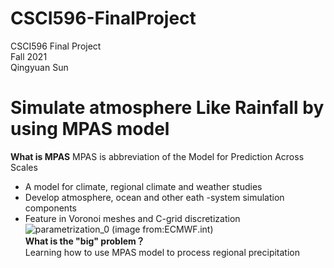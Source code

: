 # CSCI596-FinalProject
CSCI596 Final Project<br />
Fall 2021<br />
Qingyuan Sun<br />
# Simulate atmosphere Like Rainfall by using MPAS model
**What is MPAS**
MPAS is abbreviation of the Model for Prediction Across Scales<br />
- A model for climate, regional climate and weather studies
- Develop atmosphere, ocean and other eath -system simulation components
- Feature in Voronoi meshes and C-grid discretization
![parametrization_0](https://user-images.githubusercontent.com/71851976/144544384-dded6ee4-5b38-4763-b3e5-0733debb8842.png)
(image from:ECMWF.int)<br />
**What is the "big" problem？**<br />
Learning how to use MPAS model to process regional precipitation<br />

